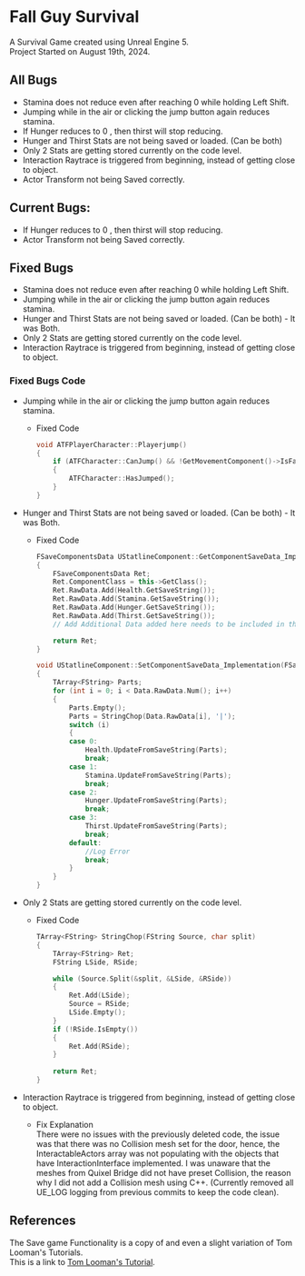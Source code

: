# Fall Guy Survival

A Survival Game created using Unreal Engine 5.  
Project Started on August 19th, 2024.

## All Bugs
- Stamina does not reduce even after reaching 0 while holding Left Shift.
- Jumping while in the air or clicking the jump button again reduces stamina.
- If Hunger reduces to 0 , then thirst will stop reducing.
- Hunger and Thirst Stats are not being saved or loaded. (Can be both)
- Only 2 Stats are getting stored currently on the code level.
- Interaction Raytrace is triggered from beginning, instead of getting close to object.
- Actor Transform not being Saved correctly.

## Current Bugs:
- If Hunger reduces to 0 , then thirst will stop reducing.
- Actor Transform not being Saved correctly.

## Fixed Bugs
- Stamina does not reduce even after reaching 0 while holding Left Shift.
- Jumping while in the air or clicking the jump button again reduces stamina.
- Hunger and Thirst Stats are not being saved or loaded. (Can be both) - It was Both.
- Only 2 Stats are getting stored currently on the code level.
- Interaction Raytrace is triggered from beginning, instead of getting close to object.

### Fixed Bugs Code
- Jumping while in the air or clicking the jump button again reduces stamina.
  
	- Fixed Code
   		```cpp
     	void ATFPlayerCharacter::Playerjump()
		{
			if (ATFCharacter::CanJump() && !GetMovementComponent()->IsFalling())
			{
				ATFCharacter::HasJumped();
			}
		}
- Hunger and Thirst Stats are not being saved or loaded. (Can be both) - It was Both.
   
	- Fixed Code
   		```cpp
     	FSaveComponentsData UStatlineComponent::GetComponentSaveData_Implementation()
		{
			FSaveComponentsData Ret;
			Ret.ComponentClass = this->GetClass();
			Ret.RawData.Add(Health.GetSaveString());
			Ret.RawData.Add(Stamina.GetSaveString());
			Ret.RawData.Add(Hunger.GetSaveString());
			Ret.RawData.Add(Thirst.GetSaveString());
			// Add Additional Data added here needs to be included in the SetComponentsSaveData_Implementation().
		
			return Ret;
		}

		void UStatlineComponent::SetComponentSaveData_Implementation(FSaveComponentsData Data)
		{
			TArray<FString> Parts;
			for (int i = 0; i < Data.RawData.Num(); i++)
			{
				Parts.Empty();
				Parts = StringChop(Data.RawData[i], '|');
				switch (i)
				{
				case 0:
					Health.UpdateFromSaveString(Parts);
					break;
				case 1:
					Stamina.UpdateFromSaveString(Parts);
					break;
				case 2:
					Hunger.UpdateFromSaveString(Parts);
					break;
				case 3:
					Thirst.UpdateFromSaveString(Parts);
					break;
				default:
					//Log Error
					break;
				}
			}
		}

- Only 2 Stats are getting stored currently on the code level.
   
	- Fixed Code
   		```cpp
     	TArray<FString> StringChop(FString Source, char split)
		{
			TArray<FString> Ret;
			FString LSide, RSide;

			while (Source.Split(&split, &LSide, &RSide))
			{
				Ret.Add(LSide);
				Source = RSide;
				LSide.Empty();
			}
			if (!RSide.IsEmpty())
			{
				Ret.Add(RSide);
			}
			
			return Ret;
		}

- Interaction Raytrace is triggered from beginning, instead of getting close to object.
  	- Fix Explanation  
There were no issues with the previously deleted code, the issue was that there was no Collision mesh set for the door, hence, the InteractableActors array was not populating with the objects that have InteractionInterface implemented. I was unaware that the meshes from Quixel Bridge did not have preset Collision, the reason why I did not add a Collision mesh using C++. (Currently removed all UE_LOG logging from previous commits to keep the code clean).

## References
The Save game Functionality is a copy of and even a slight variation of Tom Looman's Tutorials.  
This is a link to [Tom Looman's Tutorial][1].

[1]: https://www.tomlooman.com/unreal-engine-cpp-save-system/
